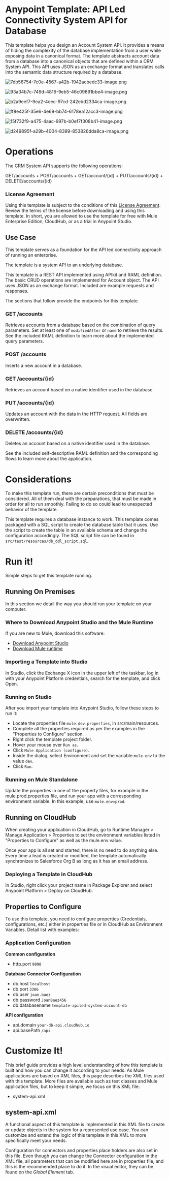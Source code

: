 
# Anypoint Template: API Led Connectivity System API for Database

<!-- Header (start) -->

This template helps you design an Account System API. It provides a means of hiding the complexity of the database implementation from a user while exposing data in a canonical format. The template abstracts account data from a database into a canonical objects that are defined within a CRM System API. This API uses JSON as an exchange format and translates calls into the semantic data structure required by a database. 

![7db56754-7c0e-4567-a42b-1942acbedc33-image.png](https://exchange2-file-upload-service-kprod.s3.us-east-1.amazonaws.com:443/7db56754-7c0e-4567-a42b-1942acbedc33-image.png)

![93a34b7c-749d-4816-9eb5-46c09891bbe4-image.png](https://exchange2-file-upload-service-kprod.s3.us-east-1.amazonaws.com:443/93a34b7c-749d-4816-9eb5-46c09891bbe4-image.png)

![b2a9eef7-9ea2-4eec-97cd-242ebd2334ca-image.png](https://exchange2-file-upload-service-kprod.s3.us-east-1.amazonaws.com:443/b2a9eef7-9ea2-4eec-97cd-242ebd2334ca-image.png)

![ff8e425f-35e6-4e69-bb74-6178ea12acc3-image.png](https://exchange2-file-upload-service-kprod.s3.us-east-1.amazonaws.com:443/ff8e425f-35e6-4e69-bb74-6178ea12acc3-image.png)

![15f732f9-a475-4aac-997b-b0ef7f308b41-image.png](https://exchange2-file-upload-service-kprod.s3.us-east-1.amazonaws.com:443/15f732f9-a475-4aac-997b-b0ef7f308b41-image.png)

![d249895f-a29b-4004-8399-853826dda8ca-image.png](https://exchange2-file-upload-service-kprod.s3.us-east-1.amazonaws.com:443/d249895f-a29b-4004-8399-853826dda8ca-image.png)

# Operations

The CRM System API supports the following operations:

GET/accounts +
POST/accounts +
GET/account/{id} +
PUT/accounts/{id} +
DELETE/accounts/{id}

### License Agreement

Using this template is subject to the conditions of this [License Agreement](https://github.com/mulesoft/template-sfdc2nets-opportunity-aggregation/blob/4.1/AnypointTemplateLicense.pdf "License Agreement"). Review the terms of the license before downloading and using this template. In short, you are allowed to use the template for free with Mule Enterprise Edition, CloudHub, or as a trial in Anypoint Studio.

## Use Case

<!-- Use Case (start) -->

This template serves as a foundation for the API led connectivity approach of running an enterprise.

The template is a system API to an underlying database.

This template is a REST API implemented using APIkit and RAML definition. The basic CRUD operations are implemented for Account object. The API uses JSON as an exchange format. Included are example requests and responses.

The sections that follow provide the endpoints for this template.

### GET /accounts

Retrieves accounts from a database based on the combination of query parameters. Set at least one of `modifiedAfter` or `name` to retrieve the results. See the included RAML definition to learn more about the implemented query parameters.

### POST /accounts

Inserts a new account in a database.

### GET /accounts/{id}

Retrieves an account based on a native identifier used in the database.

### PUT /accounts/{id}

Updates an account with the data in the HTTP request. All fields are overwritten.

### DELETE /accounts/{id}

Deletes an account based on a native identifier used in the database.

See the included self-descriptive RAML definition and the corresponding flows to learn more about the application.

# Considerations

<!-- Default Considerations (start) -->

<!-- Default Considerations (end) -->

<!-- Considerations (start) -->

To make this template run, there are certain preconditions that must be considered. All of them deal with the preparations, that must be made in order for all to run smoothly. Failing to do so could lead to unexpected behavior of the template.

This template requires a database instance to work. This template comes packaged with a SQL script to create the database table that it uses. Use the script to create the table in an available schema and change the configuration accordingly. The SQL script file can be found in `src/test/resources/db_ddl_script.sql`.

# Run it!

Simple steps to get this template running.

## Running On Premises

In this section we detail the way you should run your template on your computer.

<!-- Running on premise (end) -->

### Where to Download Anypoint Studio and the Mule Runtime

If you are new to Mule, download this software:

- [Download Anypoint Studio](https://www.mulesoft.com/platform/studio)
- [Download Mule runtime](https://www.mulesoft.com/lp/dl/mule-esb-enterprise)

<!-- Where to download (end) -->

### Importing a Template into Studio

In Studio, click the Exchange X icon in the upper left of the taskbar, log in with your Anypoint Platform credentials, search for the template, and click Open.

<!-- Importing into Studio (end) -->

### Running on Studio

After you import your template into Anypoint Studio, follow these steps to run it:

- Locate the properties file `mule.dev.properties`, in src/main/resources.
- Complete all the properties required as per the examples in the "Properties to Configure" section.
- Right click the template project folder.
- Hover your mouse over `Run as`.
- Click `Mule Application (configure)`.
- Inside the dialog, select Environment and set the variable `mule.env` to the value `dev`.
- Click `Run`.

<!-- Running on Studio (end) -->

### Running on Mule Standalone

Update the properties in one of the property files, for example in the mule.prod.properties file, and run your app with a corresponding environment variable. In this example, use `mule.env=prod`. 

## Running on CloudHub

When creating your application in CloudHub, go to Runtime Manager > Manage Application > Properties to set the environment variables listed in "Properties to Configure" as well as the mule.env value.

Once your app is all set and started, there is no need to do anything else. Every time a lead is created or modified, the template automatically synchronizes to Salesforce Org B as long as it has an email address.

### Deploying a Template in CloudHub

In Studio, right click your project name in Package Explorer and select Anypoint Platform > Deploy on CloudHub.

<!-- Deploying on Cloudhub (end) -->

## Properties to Configure

To use this template, you need to configure properties (Credentials, configurations, etc.) either in properties file or in CloudHub as Environment Variables. Detail list with examples:

### Application Configuration

<!-- Application Configuration (start) -->

**Common configuration**

- http.port `9090`

**Database Connector Configuration**

- db.host `localhost`
- db.port `3306`
- db.user `joan.baez`
- db.password `JoanBaez456`
- db.databasename `template-apiled-system-account-db`

**API configuration**

- api.domain `your-db-api.cloudhub.io`
- api.basePath `/api`

# Customize It!

This brief guide provides a high level understanding of how this template is built and how you can change it according to your needs. As Mule applications are based on XML files, this page describes the XML files used with this template. More files are available such as test classes and Mule application files, but to keep it simple, we focus on this XML file:

- system-api.xml

<!-- Customize it (end) -->

## system-api.xml

A functional aspect of this template is implemented in this XML file to create or update objects in the system for a represented use case. You can customize and extend the logic of this template in this XML to more specifically meet your needs.

Configuration for connectors and properties place holders are also set in this file. Even though you can change the Connector configuration in the XML file, all parameters that can be modified here are in properties file, and this is the recommended place to do it. In the visual editor, they can be found on the _Global Element_ tab.

<!-- Config XML (start) -->

<!-- Config XML (end) -->

<!-- Default Config XML (start) -->

<!-- Default Business Logic XML (start) -->

<!-- Business Logic XML (start) -->

<!-- Business Logic XML (end) -->

<!-- Default Endpoints XML (start) -->

<!-- Endpoints XML (start) -->

<!-- Endpoints XML (end) -->

<!-- Default Error Handling XML (start) -->

<!-- Error Handling XML (start) -->

<!-- Error Handling XML (end) -->

<!-- Extras (start) -->

<!-- Extras (end) -->
